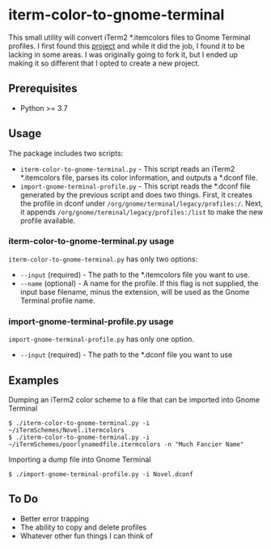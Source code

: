 # iterm-color-to-gnome-terminal
This small utility will convert iTerm2 *.itemcolors files to Gnome Terminal profiles. I first found this [project](https://github.com/Photonios/iterm-color-to-gnome-terminal) and while it did the job, I found it to be lacking in some areas. I was originally going to fork it, but I ended up making it so different that I opted to create a new project.

## Prerequisites
* Python >= 3.7

## Usage
The package includes two scripts:
* `iterm-color-to-gnome-terminal.py` - This script reads an iTerm2 *.itemcolors file, parses its color information, and outputs a *.dconf file.
* `import-gnome-terminal-profile.py` - This script reads the *.dconf file generated by the previous script and does two things. First, it creates the profile in dconf under `/org/gnome/terminal/legacy/profiles:/`. Next, it appends `/org/gnome/terminal/legacy/profiles:/list` to make the new profile available.

### iterm-color-to-gnome-terminal.py usage
`iterm-color-to-gnome-terminal.py` has only two options:

* `--input` (required) - The path to the *.itemcolors file you want to use.
* `--name` (optional) - A name for the profile. If this flag is not supplied, the input base filename, minus the extension, will be used as the Gnome Terminal profile name.

### import-gnome-terminal-profile.py usage
`import-gnome-terminal-profile.py` has only one option.
* `--input` (required) - The path to the *.dconf file you want to use

## Examples
Dumping an iTerm2 color scheme to a file that can be imported into Gnome Terminal
```
$ ./iterm-color-to-gnome-terminal.py -i ~/iTermSchemes/Novel.itermcolors
$ ./iterm-color-to-gnome-terminal.py -i ~/iTermSchemes/poorlynamedfile.itermcolors -n "Much Fancier Name"
```
Importing a dump file into Gnome Terminal
```
$ ./import-gnome-terminal-profile.py -i Novel.dconf
```

## To Do
* Better error trapping
* The ability to copy and delete profiles
* Whatever other fun things I can think of
